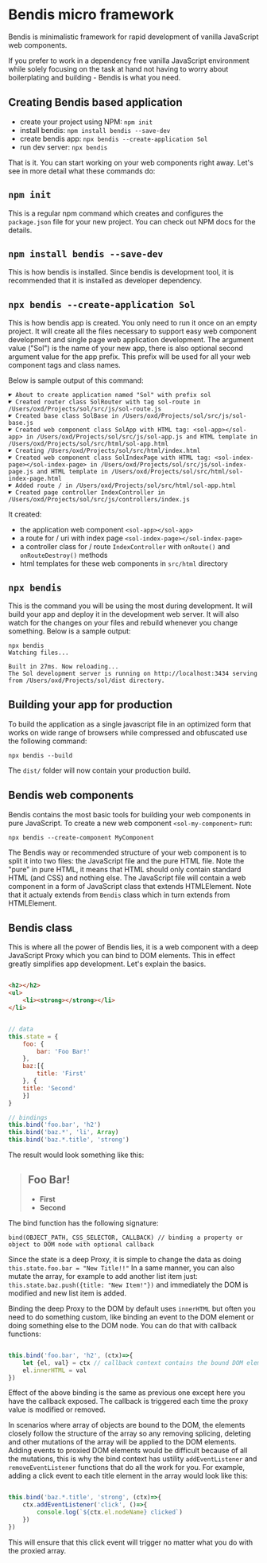 # Bendis micro framework

Bendis is minimalistic framework for rapid development of vanilla JavaScript web components.

If you prefer to work in a dependency free vanilla JavaScript environment while solely focusing on the task at hand not having to worry about boilerplating and building - Bendis is what you need.

## Creating Bendis based application

- create your project using NPM: `npm init`
- install bendis: `npm install bendis --save-dev`
- create bendis app: `npx bendis --create-application Sol`
- run dev server: `npx bendis`

That is it. You can start working on your web components right away.
Let's see in more detail what these commands do:

## `npm init` 
This is a regular npm command which creates and configures the `package.json` file for your new project. You can check out NPM docs for the details.

## `npm install bendis --save-dev`
This is how bendis is installed. Since bendis is development tool, it is recommended that it is installed as developer dependency.

## `npx bendis --create-application Sol`
This is how bendis app is created. You only need to run it once on an empty project. It will create all the files necessary to support easy web component development and single page web application development. The argument value ("Sol") is the name of your new app, there is also optional second argument value for the app prefix. This prefix will be used for all your web component tags and class names.

Below is sample output of this command:

```
☛ About to create application named "Sol" with prefix sol
☛ Created router class SolRouter with tag sol-route in /Users/oxd/Projects/sol/src/js/sol-route.js
☛ Created base class SolBase in /Users/oxd/Projects/sol/src/js/sol-base.js
☛ Created web component class SolApp with HTML tag: <sol-app></sol-app> in /Users/oxd/Projects/sol/src/js/sol-app.js and HTML template in /Users/oxd/Projects/sol/src/html/sol-app.html
☛ Creating /Users/oxd/Projects/sol/src/html/index.html
☛ Created web component class SolIndexPage with HTML tag: <sol-index-page></sol-index-page> in /Users/oxd/Projects/sol/src/js/sol-index-page.js and HTML template in /Users/oxd/Projects/sol/src/html/sol-index-page.html
☛ Added route / in /Users/oxd/Projects/sol/src/html/sol-app.html
☛ Created page controller IndexController in /Users/oxd/Projects/sol/src/js/controllers/index.js
```

It created:
- the application web component `<sol-app></sol-app>`
- a route for / uri with index page `<sol-index-page></sol-index-page>`
- a controller class for / route `IndexController` with `onRoute()` and `onRouteDestroy()` methods
- html templates for these web components in `src/html` directory

## `npx bendis`

This is the command you will be using the most during development. It will build your app and deploy it in the development web server. It will also watch for the changes on your files and rebuild whenever you change something. Below is a sample output:

```
npx bendis
Watching files... 

Built in 27ms. Now reloading...
The Sol development server is running on http://localhost:3434 serving from /Users/oxd/Projects/sol/dist directory.
```

## Building your app for production

To build the application as a single javascript file in an optimized form that works on wide range of browsers while compressed and obfuscated use the following command:
```
npx bendis --build
```
The `dist/` folder will now contain your production build.

## Bendis web components

Bendis contains the most basic tools for building your web components in pure JavaScript. To create a new web component `<sol-my-component>` run:

```
npx bendis --create-component MyComponent
```

The Bendis way or recommended structure of your web component is to split it into two files: the JavaScript file and the pure HTML file. Note the "pure" in pure HTML, it means that HTML should only contain standard HTML (and CSS) and nothing else.
The JavaScript file will contain a web component in a form of JavaScript class that extends HTMLElement. Note that it actualy extends from `Bendis` class which in turn extends from HTMLElement.

## Bendis class

This is where all the power of Bendis lies, it is a web component with a deep JavaScript Proxy which you can bind to DOM elements. This in effect greatly simplifies app development. Let's explain the basics.

```html

<h2></h2>
<ul>
    <li><strong></strong></li>
</li>

```

```javascript

// data
this.state = {
    foo: {
        bar: 'Foo Bar!'
    },
    baz:[{
        title: 'First'
    }, {
    title: 'Second'
    }]
}

// bindings
this.bind('foo.bar', 'h2')
this.bind('baz.*', 'li', Array)
this.bind('baz.*.title', 'strong')

```

The result would look something like this:


> ## Foo Bar!
> - **First**
> - **Second**


The bind function has the following signature:
```
bind(OBJECT_PATH, CSS_SELECTOR, CALLBACK) // binding a property or object to DOM node with optional callback
```

Since the state is a deep Proxy, it is simple to change the data as doing `this.state.foo.bar = "New Title!!"`
In a same manner, you can also mutate the array, for example to add another list item just: `this.state.baz.push({title: "New Item!"})` and immediately the DOM is modified and new list item is added.

Binding the deep Proxy to the DOM by default uses `innerHTML` but often you need to do something custom, like binding an event to the DOM element or doing something else to the DOM node. You can do that with callback functions:

```javascript

this.bind('foo.bar', 'h2', (ctx)=>{
    let {el, val} = ctx // callback context contains the bound DOM element, the ound value and much more
    el.innerHTML = val
})

```
Effect of the above binding is the same as previous one except here you have the callback exposed. The callback is triggered each time the proxy value is modified or removed.

In scenarios where array of objects are bound to the DOM, the elements closely follow the structure of the array so any removing splicing, deleting and other mutations of the array will be applied to the DOM elements. 
Adding events to proxied DOM elements would be difficult because of all the mutations, this is why the bind context has ustility `addEventListener` and `removeEventListener` functions that do all the work for you. For example, adding a click event to each title element in the array would look like this:

```javascript

this.bind('baz.*.title', 'strong', (ctx)=>{
    ctx.addEventListener('click', ()=>{
        console.log(`${ctx.el.nodeName} clicked`)
    })
})

```
This will ensure that this click event will trigger no matter what you do with the proxied array.